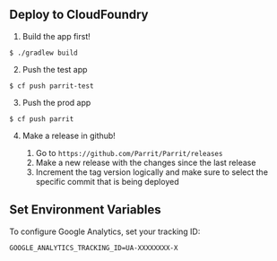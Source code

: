 ## Deploy to CloudFoundry

1. Build the app first!
```
$ ./gradlew build
```

2. Push the test app
```
$ cf push parrit-test
```

3. Push the prod app
```
$ cf push parrit
```

4. Make a release in github!

    1. Go to `https://github.com/Parrit/Parrit/releases`
    2. Make a new release with the changes since the last release
    3. Increment the tag version logically and make sure to select the specific commit that is being deployed

## Set Environment Variables

To configure Google Analytics, set your tracking ID:

```
GOOGLE_ANALYTICS_TRACKING_ID=UA-XXXXXXXX-X
```
